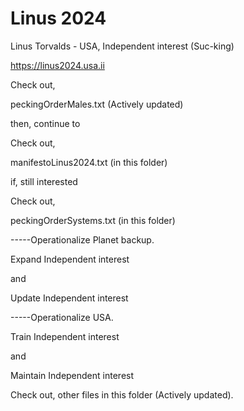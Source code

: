 # Linus 2024

Linus Torvalds - USA, Independent interest (Suc-king)

https://linus2024.usa.ii

Check out,

peckingOrderMales.txt (Actively updated)

then, continue to

Check out,

manifestoLinus2024.txt (in this folder)

if, still interested

Check out,

peckingOrderSystems.txt (in this folder)


-----Operationalize Planet backup.

Expand Independent interest

and

Update Independent interest


-----Operationalize USA.

Train Independent interest

and

Maintain Independent interest

Check out, other files in this folder (Actively updated).
